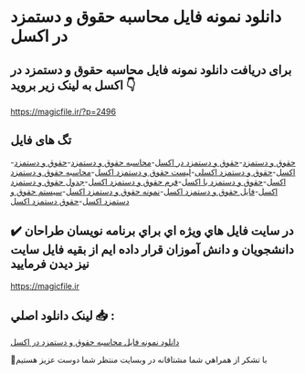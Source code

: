 # دانلود نمونه فایل محاسبه حقوق و دستمزد در اکسل

## برای دریافت دانلود نمونه فایل محاسبه حقوق و دستمزد در اکسل به لینک زیر بروید 👇

https://magicfile.ir/?p=2496

## تگ های فایل

-[حقوق و دستمزد](https://magicfile.ir/product/%d9%86%d9%85%d9%88%d9%86%d9%87-%d9%81%d8%a7%db%8c%d9%84-%d9%85%d8%ad%d8%a7%d8%b3%d8%a8%d9%87-%d8%ad%d9%82%d9%88%d9%82-%d9%88-%d8%af%d8%b3%d8%aa%d9%85%d8%b2%d8%af-%d8%af%d8%b1-%d8%a7%da%a9%d8%b3%d9%84/)-[حقوق و دستمزد در اکسل](https://magicfile.ir/product/%d9%86%d9%85%d9%88%d9%86%d9%87-%d9%81%d8%a7%db%8c%d9%84-%d9%85%d8%ad%d8%a7%d8%b3%d8%a8%d9%87-%d8%ad%d9%82%d9%88%d9%82-%d9%88-%d8%af%d8%b3%d8%aa%d9%85%d8%b2%d8%af-%d8%af%d8%b1-%d8%a7%da%a9%d8%b3%d9%84/)-[محاسبه حقوق و دستمزد](https://magicfile.ir/product/%d9%86%d9%85%d9%88%d9%86%d9%87-%d9%81%d8%a7%db%8c%d9%84-%d9%85%d8%ad%d8%a7%d8%b3%d8%a8%d9%87-%d8%ad%d9%82%d9%88%d9%82-%d9%88-%d8%af%d8%b3%d8%aa%d9%85%d8%b2%d8%af-%d8%af%d8%b1-%d8%a7%da%a9%d8%b3%d9%84/)-[حقوق و دستمزد اکسل](https://magicfile.ir/product/%d9%86%d9%85%d9%88%d9%86%d9%87-%d9%81%d8%a7%db%8c%d9%84-%d9%85%d8%ad%d8%a7%d8%b3%d8%a8%d9%87-%d8%ad%d9%82%d9%88%d9%82-%d9%88-%d8%af%d8%b3%d8%aa%d9%85%d8%b2%d8%af-%d8%af%d8%b1-%d8%a7%da%a9%d8%b3%d9%84/)-[حقوق و دستمزد اکسلی](https://magicfile.ir/product/%d9%86%d9%85%d9%88%d9%86%d9%87-%d9%81%d8%a7%db%8c%d9%84-%d9%85%d8%ad%d8%a7%d8%b3%d8%a8%d9%87-%d8%ad%d9%82%d9%88%d9%82-%d9%88-%d8%af%d8%b3%d8%aa%d9%85%d8%b2%d8%af-%d8%af%d8%b1-%d8%a7%da%a9%d8%b3%d9%84/)-[لیست حقوق و دستمزد اکسل](https://magicfile.ir/product/%d9%86%d9%85%d9%88%d9%86%d9%87-%d9%81%d8%a7%db%8c%d9%84-%d9%85%d8%ad%d8%a7%d8%b3%d8%a8%d9%87-%d8%ad%d9%82%d9%88%d9%82-%d9%88-%d8%af%d8%b3%d8%aa%d9%85%d8%b2%d8%af-%d8%af%d8%b1-%d8%a7%da%a9%d8%b3%d9%84/)-[محاسبه حقوق و دستمزد اکسل](https://magicfile.ir/product/%d9%86%d9%85%d9%88%d9%86%d9%87-%d9%81%d8%a7%db%8c%d9%84-%d9%85%d8%ad%d8%a7%d8%b3%d8%a8%d9%87-%d8%ad%d9%82%d9%88%d9%82-%d9%88-%d8%af%d8%b3%d8%aa%d9%85%d8%b2%d8%af-%d8%af%d8%b1-%d8%a7%da%a9%d8%b3%d9%84/)-[حقوق و دستمزد با اکسل](https://magicfile.ir/product/%d9%86%d9%85%d9%88%d9%86%d9%87-%d9%81%d8%a7%db%8c%d9%84-%d9%85%d8%ad%d8%a7%d8%b3%d8%a8%d9%87-%d8%ad%d9%82%d9%88%d9%82-%d9%88-%d8%af%d8%b3%d8%aa%d9%85%d8%b2%d8%af-%d8%af%d8%b1-%d8%a7%da%a9%d8%b3%d9%84/)-[فرم حقوق و دستمزد اکسل](https://magicfile.ir/product/%d9%86%d9%85%d9%88%d9%86%d9%87-%d9%81%d8%a7%db%8c%d9%84-%d9%85%d8%ad%d8%a7%d8%b3%d8%a8%d9%87-%d8%ad%d9%82%d9%88%d9%82-%d9%88-%d8%af%d8%b3%d8%aa%d9%85%d8%b2%d8%af-%d8%af%d8%b1-%d8%a7%da%a9%d8%b3%d9%84/)-[جدول حقوق و دستمزد اکسل](https://magicfile.ir/product/%d9%86%d9%85%d9%88%d9%86%d9%87-%d9%81%d8%a7%db%8c%d9%84-%d9%85%d8%ad%d8%a7%d8%b3%d8%a8%d9%87-%d8%ad%d9%82%d9%88%d9%82-%d9%88-%d8%af%d8%b3%d8%aa%d9%85%d8%b2%d8%af-%d8%af%d8%b1-%d8%a7%da%a9%d8%b3%d9%84/)-[فایل حقوق و دستمزد اکسل](https://magicfile.ir/product/%d9%86%d9%85%d9%88%d9%86%d9%87-%d9%81%d8%a7%db%8c%d9%84-%d9%85%d8%ad%d8%a7%d8%b3%d8%a8%d9%87-%d8%ad%d9%82%d9%88%d9%82-%d9%88-%d8%af%d8%b3%d8%aa%d9%85%d8%b2%d8%af-%d8%af%d8%b1-%d8%a7%da%a9%d8%b3%d9%84/)-[نمونه حقوق و دستمزد اکسل](https://magicfile.ir/product/%d9%86%d9%85%d9%88%d9%86%d9%87-%d9%81%d8%a7%db%8c%d9%84-%d9%85%d8%ad%d8%a7%d8%b3%d8%a8%d9%87-%d8%ad%d9%82%d9%88%d9%82-%d9%88-%d8%af%d8%b3%d8%aa%d9%85%d8%b2%d8%af-%d8%af%d8%b1-%d8%a7%da%a9%d8%b3%d9%84/)-[سیستم حقوق و دستمزد اکسل](https://magicfile.ir/product/%d9%86%d9%85%d9%88%d9%86%d9%87-%d9%81%d8%a7%db%8c%d9%84-%d9%85%d8%ad%d8%a7%d8%b3%d8%a8%d9%87-%d8%ad%d9%82%d9%88%d9%82-%d9%88-%d8%af%d8%b3%d8%aa%d9%85%d8%b2%d8%af-%d8%af%d8%b1-%d8%a7%da%a9%d8%b3%d9%84/)-[حقوق دستمزد اکسل](https://magicfile.ir/product/%d9%86%d9%85%d9%88%d9%86%d9%87-%d9%81%d8%a7%db%8c%d9%84-%d9%85%d8%ad%d8%a7%d8%b3%d8%a8%d9%87-%d8%ad%d9%82%d9%88%d9%82-%d9%88-%d8%af%d8%b3%d8%aa%d9%85%d8%b2%d8%af-%d8%af%d8%b1-%d8%a7%da%a9%d8%b3%d9%84/)

## ✔️ در سايت فايل هاي ويژه اي براي برنامه نويسان طراحان دانشجويان و دانش آموزان قرار داده ايم از بقيه فايل سايت نيز ديدن فرماييد

https://magicfile.ir


## لينک دانلود اصلي 📥 :

[دانلود نمونه فایل محاسبه حقوق و دستمزد در اکسل](https://magicfile.ir/product/%d9%86%d9%85%d9%88%d9%86%d9%87-%d9%81%d8%a7%db%8c%d9%84-%d9%85%d8%ad%d8%a7%d8%b3%d8%a8%d9%87-%d8%ad%d9%82%d9%88%d9%82-%d9%88-%d8%af%d8%b3%d8%aa%d9%85%d8%b2%d8%af-%d8%af%d8%b1-%d8%a7%da%a9%d8%b3%d9%84/) 


🙏با تشکر از همراهي شما مشتاقانه در وبسایت منتظر شما دوست عزیز هستیم

